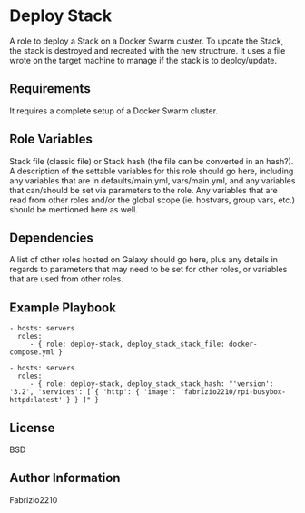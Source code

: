 Deploy Stack
============

A role to deploy a Stack on a Docker Swarm cluster. To update the Stack, the stack is destroyed and recreated with the new structrure.
It uses a file wrote on the target machine to manage if the stack is to deploy/update.

Requirements
------------

It requires a complete setup of a Docker Swarm cluster.

Role Variables
--------------

Stack file (classic file) or Stack hash (the file can be converted in an hash?).
A description of the settable variables for this role should go here, including any variables that are in defaults/main.yml, vars/main.yml, and any variables that can/should be set via parameters to the role. Any variables that are read from other roles and/or the global scope (ie. hostvars, group vars, etc.) should be mentioned here as well.

Dependencies
------------

A list of other roles hosted on Galaxy should go here, plus any details in regards to parameters that may need to be set for other roles, or variables that are used from other roles.

Example Playbook
----------------

    - hosts: servers
      roles:
         - { role: deploy-stack, deploy_stack_stack_file: docker-compose.yml }

    - hosts: servers
      roles:
         - { role: deploy-stack, deploy_stack_stack_hash: "'version': '3.2', 'services': [ { 'http': { 'image': 'fabrizio2210/rpi-busybox-httpd:latest' } } ]" }
License
-------

BSD

Author Information
------------------

Fabrizio2210
